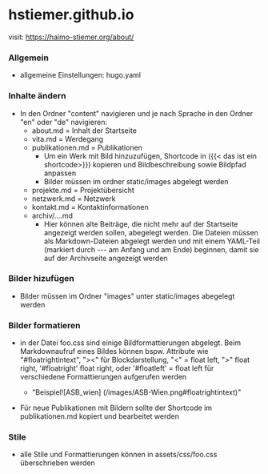 # hstiemer.github.io

visit: https://haimo-stiemer.org/about/

### Allgemein

- allgemeine Einstellungen: hugo.yaml

### Inhalte ändern

- In den Ordner "content" navigieren und je nach Sprache in den Ordner "en" oder "de" navigieren:
    - about.md = Inhalt der Startseite
    - vita.md = Werdegang
    - publikationen.md = Publikationen
        - Um ein Werk mit Bild hinzuzufügen, Shortcode in ({{< das ist ein shortcode>}}) kopieren und Bildbeschreibung sowie Bildpfad anpassen
        - Bilder müssen im ordner static/images abgelegt werden
    - projekte.md  = Projektübersicht
    - netzwerk.md = Netzwerk
    - kontakt.md  = Kontaktinformationen
    - archiv/....md
        - Hier können alte Beiträge, die nicht mehr auf der Startseite angezeigt werden sollen, abegelegt werden. Die Dateien müssen als Markdown-Dateien abgelegt werden und mit einem YAML-Teil (markiert durch --- am Anfang und am Ende) beginnen, damit sie auf der Archivseite angezeigt werden

### Bilder hizufügen

- Bilder müssen im Ordner "images" unter static/images abegelegt werden


### Bilder formatieren
- in der Datei foo.css sind einige Bildformattierungen abgelegt. Beim Markdownaufruf eines Bildes können bspw. Attribute wie "#floatrightintext", "><" für Blockdarstellung, "<" = float left, ">" float right, '#floatright' float right, oder '#floatleft' = float left für verschiedene Formattierungen aufgerufen werden
    - "Beispiel![ASB_wien] (/images/ASB-Wien.png#floatrightintext)"

- Für neue Publikationen mit Bildern sollte der Shortcode im publikationen.md kopiert und bearbeitet werden


### Stile

- alle Stile und Formattierungen können in assets/css/foo.css überschrieben werden